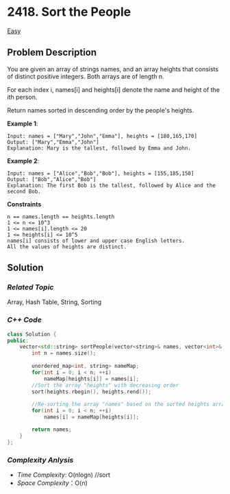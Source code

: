 # 2418. Sort the People
[Easy](https://leetcode.com/problems/sort-the-people/description/)

## Problem Description

You are given an array of strings names, and an array heights that consists of distinct positive integers. Both arrays are of length n.

For each index i, names[i] and heights[i] denote the name and height of the ith person.

Return names sorted in descending order by the people's heights.

**Example 1**:
```
Input: names = ["Mary","John","Emma"], heights = [180,165,170]
Output: ["Mary","Emma","John"]
Explanation: Mary is the tallest, followed by Emma and John.
```
**Example 2**:
```
Input: names = ["Alice","Bob","Bob"], heights = [155,185,150]
Output: ["Bob","Alice","Bob"]
Explanation: The first Bob is the tallest, followed by Alice and the second Bob.
```

**Constraints**
```
n == names.length == heights.length
1 <= n <= 10^3
1 <= names[i].length <= 20
1 <= heights[i] <= 10^5
names[i] consists of lower and upper case English letters.
All the values of heights are distinct.
```

## Solution

### _Related Topic_
   Array, Hash Table, String, Sorting

### _C++ Code_
```cpp
class Solution {
public:
    vector<std::string> sortPeople(vector<string>& names, vector<int>& heights) {
        int n = names.size();
        
        unordered_map<int, string> nameMap;
        for(int i = 0; i < n; ++i)
            nameMap[heights[i]] = names[i];
        //Sort the array "heights" with decreasing order
        sort(heights.rbegin(), heights.rend());
        
        //Re-sorting the array "names" based on the sorted heights array
        for(int i = 0; i < n; ++i)
            names[i] = nameMap[heights[i]];

        return names;
    }
};
```

### _Complexity Anlysis_
- _Time Complexity_: O(nlogn) //sort
- _Space Complexity_：O(n)
